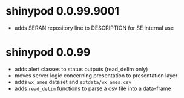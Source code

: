 # shinypod 0.0.99.9001

* adds SERAN repository line to DESCRIPTION for SE internal use

# shinypod 0.0.99

* adds alert classes to status outputs (read_delim only)
* moves server logic concerning presentation to presentation layer
* adds `wx_ames` dataset and `extdata/wx_ames.csv`
* adds `read_delim` functions to parse a csv file into a data-frame
